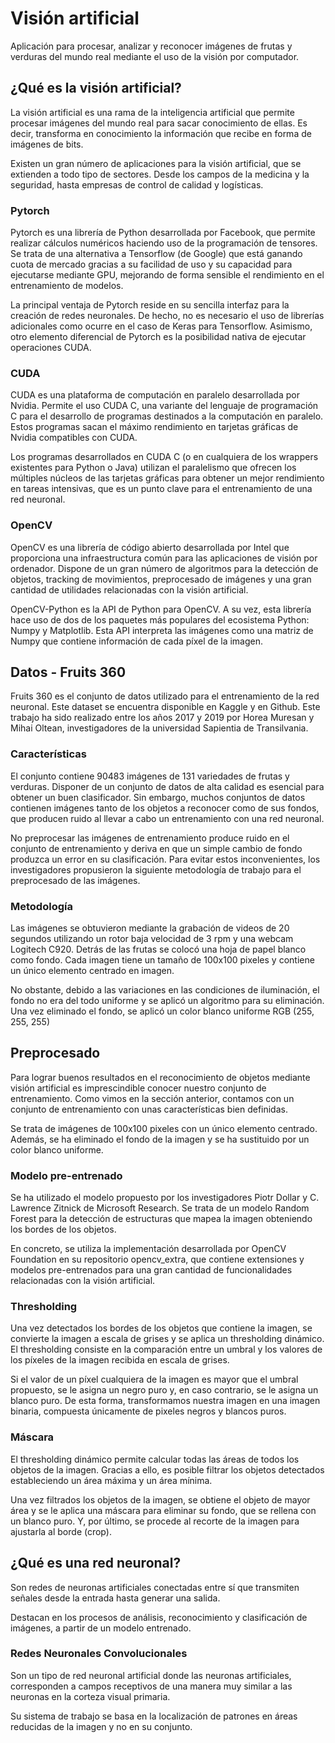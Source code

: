 # Visión artificial

Aplicación para procesar, analizar y reconocer imágenes de frutas y verduras del mundo real mediante el uso de la visión por computador.

## ¿Qué es la visión artificial?

La visión artificial es una rama de la inteligencia artificial que permite procesar imágenes del mundo real para sacar conocimiento de ellas. Es decir, transforma en conocimiento la información que recibe en forma de imágenes de bits.

Existen un gran número de aplicaciones para la visión artificial, que se extienden a todo tipo de sectores. Desde los campos de la medicina y la seguridad, hasta empresas de control de calidad y logísticas.

### Pytorch

Pytorch es una librería de Python desarrollada por Facebook, que permite realizar cálculos numéricos haciendo uso de la programación de tensores. Se trata de una alternativa a Tensorflow (de Google) que está ganando cuota de mercado gracias a su facilidad de uso y su capacidad para ejecutarse mediante GPU, mejorando de forma sensible el rendimiento en el entrenamiento de modelos.

La principal ventaja de Pytorch reside en su sencilla interfaz para la creación de redes neuronales. De hecho, no es necesario el uso de librerías adicionales como ocurre en el caso de Keras para Tensorflow. Asimismo, otro elemento diferencial de Pytorch es la posibilidad nativa de ejecutar operaciones CUDA.

### CUDA

CUDA es una plataforma de computación en paralelo desarrollada por Nvidia. Permite el uso CUDA C, una variante del lenguaje de programación C para el desarrollo de programas destinados a la computación en paralelo. Estos programas sacan el máximo rendimiento en tarjetas gráficas de Nvidia compatibles con CUDA.

Los programas desarrollados en CUDA C (o en cualquiera de los wrappers existentes para Python o Java) utilizan el paralelismo que ofrecen los múltiples núcleos de las tarjetas gráficas para obtener un mejor rendimiento en tareas intensivas, que es un punto clave para el entrenamiento de una red neuronal.

### OpenCV

OpenCV es una librería de código abierto desarrollada por Intel que proporciona una infraestructura común para las aplicaciones de visión por ordenador. Dispone de un gran número de algoritmos para la detección de objetos, tracking de movimientos, preprocesado de imágenes y una gran cantidad de utilidades relacionadas con la visión artificial.

OpenCV-Python es la API de Python para OpenCV. A su vez, esta librería hace uso de dos de los paquetes más populares del ecosistema Python: Numpy y Matplotlib. Esta API interpreta las imágenes como una matriz de Numpy que contiene información de cada píxel de la imagen.

## Datos - Fruits 360

Fruits 360 es el conjunto de datos utilizado para el entrenamiento de la red neuronal. Este dataset se encuentra disponible en Kaggle y en Github. Este trabajo ha sido realizado entre los años 2017 y 2019 por Horea Muresan y Mihai Oltean, investigadores de la universidad Sapientia de Transilvania.

### Características

El conjunto contiene 90483 imágenes de 131 variedades de frutas y verduras. Disponer de un conjunto de datos de alta calidad es esencial para obtener un buen clasificador. Sin embargo, muchos conjuntos de datos contienen imágenes tanto de los objetos a reconocer como de sus fondos, que producen ruido al llevar a cabo un entrenamiento con una red neuronal.

No preprocesar las imágenes de entrenamiento produce ruido en el conjunto de entrenamiento y deriva en que un simple cambio de fondo produzca un error en su clasificación. Para evitar estos inconvenientes, los investigadores propusieron la siguiente metodología de trabajo para el preprocesado de las imágenes.

### Metodología

Las imágenes se obtuvieron mediante la grabación de videos de 20 segundos utilizando un rotor baja velocidad de 3 rpm y una webcam Logitech C920. Detrás de las frutas se colocó una hoja de papel blanco como fondo. Cada imagen tiene un tamaño de 100x100 pixeles y contiene un único elemento centrado en imagen.

No obstante, debido a las variaciones en las condiciones de iluminación, el fondo no era del todo uniforme y se aplicó un algoritmo para su eliminación. Una vez eliminado el fondo, se aplicó un color blanco uniforme RGB (255, 255, 255)

## Preprocesado

Para lograr buenos resultados en el reconocimiento de objetos mediante visión artificial es imprescindible conocer nuestro conjunto de entrenamiento. Como vimos en la sección anterior, contamos con un conjunto de entrenamiento con unas características bien definidas.

Se trata de imágenes de 100x100 pixeles con un único elemento centrado. Además, se ha eliminado el fondo de la imagen y se ha sustituido por un color blanco uniforme.

### Modelo pre-entrenado

Se ha utilizado el modelo propuesto por los investigadores Piotr Dollar y C. Lawrence Zitnick de Microsoft Research. Se trata de un modelo Random Forest para la detección de estructuras que mapea la imagen obteniendo los bordes de los objetos.

En concreto, se utiliza la implementación desarrollada por OpenCV Foundation en su repositorio opencv_extra, que contiene extensiones y modelos pre-entrenados para una gran cantidad de funcionalidades relacionadas con la visión artificial.

### Thresholding

Una vez detectados los bordes de los objetos que contiene la imagen, se convierte la imagen a escala de grises y se aplica un thresholding dinámico. El thresholding consiste en la comparación entre un umbral y los valores de los píxeles de la imagen recibida en escala de grises.

Si el valor de un píxel cualquiera de la imagen es mayor que el umbral propuesto, se le asigna un negro puro y, en caso contrario, se le asigna un blanco puro. De esta forma, transformamos nuestra imagen en una imagen binaria, compuesta únicamente de pixeles negros y blancos puros.

### Máscara

El thresholding dinámico permite calcular todas las áreas de todos los objetos de la imagen. Gracias a ello, es posible filtrar los objetos detectados estableciendo un área máxima y un área mínima.

Una vez filtrados los objetos de la imagen, se obtiene el objeto de mayor área y se le aplica una máscara para eliminar su fondo, que se rellena con un blanco puro. Y, por último, se procede al recorte de la imagen para ajustarla al borde (crop).

## ¿Qué es una red neuronal?

Son redes de neuronas artificiales conectadas entre sí que transmiten señales desde la entrada hasta generar una salida.

Destacan en los procesos de análisis, reconocimiento y clasificación de imágenes, a partir de un modelo entrenado.

### Redes Neuronales Convolucionales

Son un tipo de red neuronal artificial donde las neuronas artificiales, corresponden a campos receptivos de una manera muy similar a las neuronas en la corteza visual primaria.

Su sistema de trabajo se basa en la localización de patrones en áreas reducidas de la imagen y no en su conjunto.
